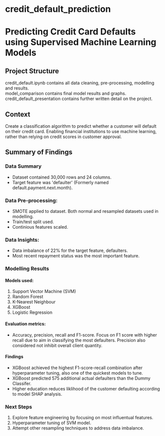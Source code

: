 # credit_default_prediction
# Predicting Credit Card Defaults using Supervised Machine Learning Models

## Project Structure
credit_default.ipynb contains all data cleaning, pre-processing, modelling and results. <br>
model_comparison contains final model results and graphs. <br>
credit_default_presentation contains further written detail on the project.

## Context
Create a classification algorithm to predict whether a customer will default on their credit card. 
Enabling financial institutions to use machine learning, rather than relying on credit scores in customer approval.

## Summary of Findings

### Data Summary
- Dataset contained 30,000 rows and 24 columns.
- Target feature was 'defaulter' (Formerly named default.payment.next.month).

### Data Pre-processing:
- SMOTE applied to dataset. Both normal and resampled datasets used in modelling.
- Train/test split used.
- Continious features scaled.

### Data Insights:
- Data imbalance of 22% for the target feature, defaulters.
- Most recent repayment status was the most important feature.


### Modelling Results
#### Models used:
1. Support Vector Machine (SVM)
2. Random Forest
3. K-Nearest Neighbour
4. XGBoost
5. Logistic Regression

#### Evaluation metrics:
- Accuracy, precision, recall and F1-score. Focus on F1 score with higher recall due to aim in classifying the most defaulters. Precision also considered not inhibit overall client quantity.

#### Findings
- XGBoost achieved the highest F1-score-recall combination after hyperparameter tuning, also one of the quickest models to tune.
- XGBoost predicted 575 additional actual defaulters than the Dummy Classifer.
- Higher education reduces liklihood of the customer defaulting according to model SHAP analysis.

### Next Steps
1. Explore feature engineering by focusing on most influentual features.
2. Hyperparameter tuning of SVM model.
3. Attempt other resampling techniques to address data imbalance.
